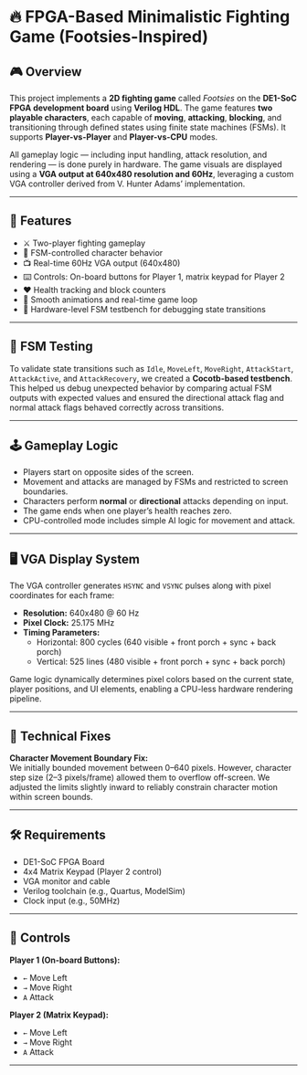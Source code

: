 # 🔥 FPGA-Based Minimalistic Fighting Game (Footsies-Inspired)

## 🎮 Overview

This project implements a **2D fighting game** called *Footsies* on the **DE1-SoC FPGA development board** using **Verilog HDL**. The game features **two playable characters**, each capable of **moving**, **attacking**, **blocking**, and transitioning through defined states using finite state machines (FSMs). It supports **Player-vs-Player** and **Player-vs-CPU** modes.

All gameplay logic — including input handling, attack resolution, and rendering — is done purely in hardware. The game visuals are displayed using a **VGA output at 640x480 resolution and 60Hz**, leveraging a custom VGA controller derived from V. Hunter Adams’ implementation.

---

## 🧱 Features

- ⚔️ Two-player fighting gameplay
- 🧠 FSM-controlled character behavior
- 📺 Real-time 60Hz VGA output (640x480)
- ⌨️ Controls: On-board buttons for Player 1, matrix keypad for Player 2
- ❤️ Health tracking and block counters
- 🔄 Smooth animations and real-time game loop
- 🧪 Hardware-level FSM testbench for debugging state transitions

---

## 🧪 FSM Testing

To validate state transitions such as `Idle`, `MoveLeft`, `MoveRight`, `AttackStart`, `AttackActive`, and `AttackRecovery`, we created a **Cocotb-based testbench**. This helped us debug unexpected behavior by comparing actual FSM outputs with expected values and ensured the directional attack flag and normal attack flags behaved correctly across transitions.

---

## 🕹️ Gameplay Logic

- Players start on opposite sides of the screen.
- Movement and attacks are managed by FSMs and restricted to screen boundaries.
- Characters perform **normal** or **directional** attacks depending on input.
- The game ends when one player’s health reaches zero.
- CPU-controlled mode includes simple AI logic for movement and attack.

---

## 🖥️ VGA Display System

The VGA controller generates `HSYNC` and `VSYNC` pulses along with pixel coordinates for each frame:

- **Resolution:** 640x480 @ 60 Hz
- **Pixel Clock:** 25.175 MHz
- **Timing Parameters:**
  - Horizontal: 800 cycles (640 visible + front porch + sync + back porch)
  - Vertical: 525 lines (480 visible + front porch + sync + back porch)

Game logic dynamically determines pixel colors based on the current state, player positions, and UI elements, enabling a CPU-less hardware rendering pipeline.

---

## 🧱 Technical Fixes

**Character Movement Boundary Fix:**  
We initially bounded movement between 0–640 pixels. However, character step size (2–3 pixels/frame) allowed them to overflow off-screen. We adjusted the limits slightly inward to reliably constrain character motion within screen bounds.

---

## 🛠️ Requirements

- DE1-SoC FPGA Board
- 4x4 Matrix Keypad (Player 2 control)
- VGA monitor and cable
- Verilog toolchain (e.g., Quartus, ModelSim)
- Clock input (e.g., 50MHz)

---

## 🔧 Controls

**Player 1 (On-board Buttons):**
- `←` Move Left  
- `→` Move Right  
- `A` Attack  

**Player 2 (Matrix Keypad):**
- `←` Move Left  
- `→` Move Right  
- `A` Attack  

---



